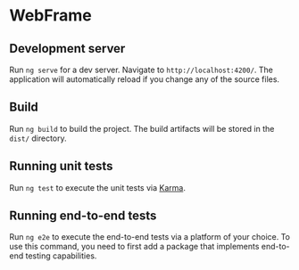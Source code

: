 # WebFrame


## Development server
Run `ng serve` for a dev server. Navigate to `http://localhost:4200/`. The application will automatically reload if you change any of the source files.


## Build
Run `ng build` to build the project. The build artifacts will be stored in the `dist/` directory.


## Running unit tests
Run `ng test` to execute the unit tests via [Karma](https://karma-runner.github.io).


## Running end-to-end tests
Run `ng e2e` to execute the end-to-end tests via a platform of your choice. To use this command, you need to first add a package that implements end-to-end testing capabilities.

